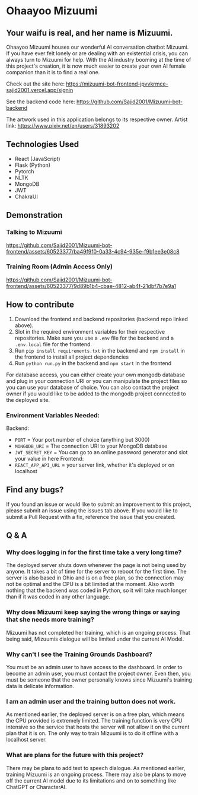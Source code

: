 # Ohaayoo Mizuumi

## Your waifu is real, and her name is Mizuumi.

Ohaayoo Mizuumi houses our wonderful AI conversation chatbot Mizuumi. If you have ever felt lonely or are dealing with an existential crisis, you can always turn to Mizuumi for help. With the AI industry booming at the time of this project's creation, it is now much easier to create your own AI female companion than it is to find a real one.

Check out the site here: https://mizuumi-bot-frontend-jpvvkrmce-sajid2001.vercel.app/signin

See the backend code here: https://github.com/Sajid2001/Mizuumi-bot-backend

The artwork used in this application belongs to its respective owner.
Artist link: https://www.pixiv.net/en/users/31893202

## Technologies Used
* React (JavaScript)
* Flask (Python)
* Pytorch
* NLTK
* MongoDB
* JWT
* ChakraUI

## Demonstration 

### Talking to Mizuumi

https://github.com/Sajid2001/Mizuumi-bot-frontend/assets/60523377/ba49f9f0-0a33-4c94-935e-f9b1ee3e08c8

### Training Room (Admin Access Only)

https://github.com/Sajid2001/Mizuumi-bot-frontend/assets/60523377/9d89b1b4-cbae-4812-ab4f-21dbf7b7e9a1

## How to contribute

1. Download the frontend and backend repositories (backend repo linked above). 
2. Slot in the required environment variables for their respective repositories. Make sure you use a ```.env``` file for the backend and a ```.env.local``` file for the frontend.
3. Run ```pip install requirements.txt``` in the backend and ```npm install``` in the frontend to install all project dependencies
4. Run ```python run.py``` in the backend and ```npm start``` in the frontend

For database access, you can either create your own mongodb database and plug in your connection URI or you can manipulate the project files so you can use your database of choice. You can also contact the project owner if you would like to be added to the mongodb project connected to the deployed site.

### Environment Variables Needed:
Backend:

* ```PORT``` = Your port number of choice (anything but 3000)
* ```MONGODB_URI``` = The connection URI to your MongoDB database
* ```JWT_SECRET_KEY``` = You can go to an online password generator and slot your value in here
Frontend:
* ```REACT_APP_API_URL``` = your server link, whether it's deployed or on localhost

## Find any bugs?

If you found an issue or would like to submit an improvement to this project, please submit an issue using the issues tab above. If you would like to submit a Pull Request with a fix, reference the issue that you created.

## Q & A

### Why does logging in for the first time take a very long time?

The deployed server shuts down whenever the page is not being used by anyone. It takes a bit of time for the server to reboot for the first time. The server is also based in Ohio and is on a free plan, so the connection may not be optimal and the CPU is a bit limited at the moment. Also worth nothing that the backend was coded in Python, so it will take much longer than if it was coded in any other language.

### Why does Mizuumi keep saying the wrong things or saying that she needs more training?

Mizuumi has not completed her training, which is an ongoing process. That being said, Mizuumis dialogue will be limited under the current AI Model. 

### Why can't I see the Training Grounds Dashboard?

You must be an admin user to have access to the dashboard. In order to become an admin user, you must contact the project owner. Even then, you must be someone that the owner personally knows since Mizuumi's training data is delicate information.

### I am an admin user and the training button does not work. 

As mentioned earlier, the deployed server is on a free plan, which means the CPU provided is extremely limited. The training function is very CPU intensive so the service that hosts the server will not allow it on the current plan that it is on. The only way to train Mizuumi is to do it offline with a localhost server.

### What are plans for the future with this project?

There may be plans to add text to speech dialogue. As mentioned earlier, training Mizuumi is an ongoing process. There may also be plans to move off the current AI model due to its limitations and on to something like ChatGPT or CharacterAI. 
